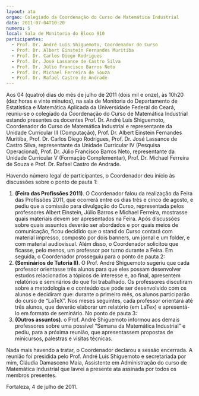 ```yaml
---
layout: ata
orgao: Colegiado da Coordenação do Curso de Matemática Industrial
data: 2011-07-04T10:20
numero: 5
local: Sala de Monitoria do Bloco 910
participantes:
  - Prof. Dr. André Luís Shiguemoto, Coordenador do Curso
  - Prof. Dr. Albert Einstein Fernandes Muritiba
  - Prof. Dr. Carlos Diego Rodrigues
  - Prof. Dr. José Lassance de Castro Silva
  - Prof. Dr. Júlio Francisco Barros Neto
  - Prof. Dr. Michael Ferreira de Souza
  - Prof. Dr. Rafael Castro de Andrade
---
```


Aos 04 (quatro) dias do mês de julho de 2011 (dois mil e onze), às 10h20 (dez horas e vinte minutos), na sala de Monitoria do Departamento de Estatística e Matemática Aplicada da Universidade Federal do Ceará, reuniu-se o colegiado da Coordenação do Curso de Matemática Industrial estando presentes os docentes Prof. Dr. André Luís Shiguemoto, Coordenador do Curso de Matemática Industrial e representante da Unidade Curricular III (Computação), Prof. Dr. Albert Einstein Fernandes Muritiba, Prof. Dr. Carlos Diego Rodrigues, Prof. Dr. José Lassance de Castro Silva, representante da Unidade Curricular IV (Pesquisa Operacional), Prof. Dr. Júlio Francisco Barros Neto, representante da Unidade Curricular V (Formação Complementar), Prof. Dr. Michael Ferreira de Souza e Prof. Dr. Rafael Castro de Andrade.

Havendo número legal de participantes, o Coordenador deu início às discussões sobre o ponto de pauta 1:

1. **(Feira das Profissões 2011)**.
   O Coordenador falou da realização da Feira das Profissões 2011, que ocorrerá entre os dias três e cinco de agosto, e pediu que a comissão para divulgação do Curso, representada pelos professores Albert Einstein, Júlio Barros e Michael Ferreira, mostrasse quais materiais devem ser apresentados na Feira.
   Após discussões sobre quais assuntos deverão ser abordados e por quais meios de comunicação, ficou decidido que o stand do Curso contará com material impresso, composto por dois banners, um jornal e um folder, e com material audiovisual.
   Além disso, o Coordenador solicitou que ficasse, pelo menos, um professor por turno durante a Feira.
   Em seguida, o Coordenador prosseguiu para o ponto de pauta 2:
2. **(Seminários de Tutoria II)**.
   O Prof. André Shiguemoto sugeriu que cada professor orientasse três alunos para que eles possam desenvolver estudos relacionados a tópicos de interesse e, ao final, apresentem relatórios e seminários do que foi trabalhado.
   Os professores discutiram sobre a metodologia e o conteúdo que pode ser desenvolvido com os alunos e decidiram que: durante o primeiro mês, os alunos participarão do curso de “LaTeX”.
   Nos meses seguintes, cada professor orientará até três alunos, que deverão elaborar um relatório (em LaTex) e apresentá-lo em formato de seminário.
   No ponto de pauta 3:
3. **(Outros assuntos)**.
   o Prof. André Shiguemoto informou aos demais professores sobre uma possível “Semana da Matemática Industrial” e pediu, para a próxima reunião, que apresentassem propostas de minicursos, palestras e visitas técnicas.

Nada mais havendo a tratar, o Coordenador declarou a sessão encerrada.
A reunião foi presidida pelo Prof. André Luís Shiguemoto e secretariada por mim, Cláudia Damasceno Maia, Assistente em Administração do curso de Matemática Industrial que lavrei a presente ata assinada por todos os membros presentes.

Fortaleza, 4 de julho de 2011.
